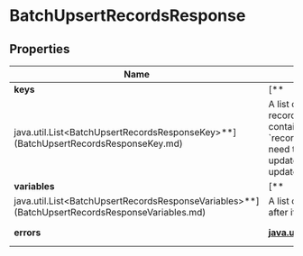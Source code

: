 # BatchUpsertRecordsResponse

## Properties

Name | Type | Description | Notes
------------ | ------------- | ------------- | -------------
**keys** | [**
java.util.List&lt;BatchUpsertRecordsResponseKey&gt;**](BatchUpsertRecordsResponseKey.md) | A list of keys of the records that were inserted. If a record was inserted, keys contains an entry containing the index of the inserted record from &#x60;records&#x60; and the key. You can use the key if you need to retrieve or delete the record. If a record was updated, keys contains no such entry for the updated record. |  [optional]
**variables** | [**
java.util.List&lt;BatchUpsertRecordsResponseVariables&gt;**](BatchUpsertRecordsResponseVariables.md) | A list of modified variables returned by the pipeline after it has finished processing each record. |  [optional]
**errors** | [**java.util.List&lt;BatchUpsertRecordsResponseError&gt;**](BatchUpsertRecordsResponseError.md) | Errors that occurred. |  [optional]



